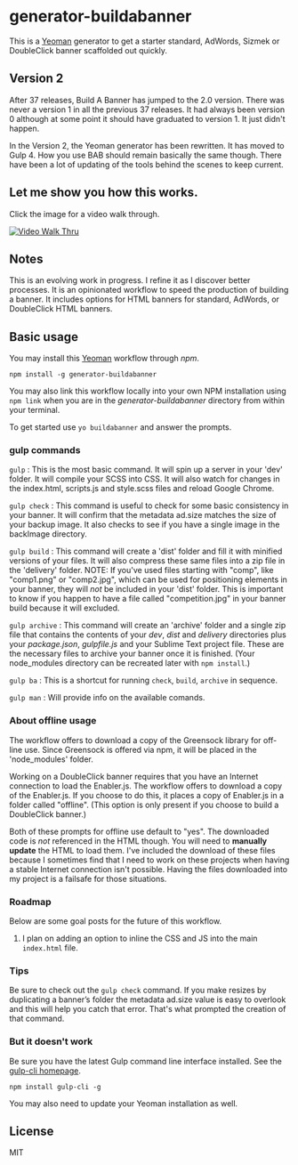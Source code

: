 # generator-buildabanner

This is a [Yeoman](https://yeoman.io) generator to get a starter standard, AdWords, Sizmek or DoubleClick banner scaffolded out quickly.

## Version 2

After 37 releases, Build A Banner has jumped to the 2.0 version. There was never a version 1 in all the previous 37 releases. It had always been version 0 although at some point it should have graduated to version 1. It just didn't happen.

In the Version 2, the Yeoman generator has been rewritten. It has moved to Gulp 4. How you use BAB should remain basically the same though. There have been a lot of updating of the tools behind the scenes to keep current.

## Let me show you how this works.

Click the image for a video walk through.

[![Video Walk Thru](https://cloud.githubusercontent.com/assets/119723/9295071/84157934-4415-11e5-907d-3fb40bceb977.jpg)](https://www.youtube.com/watch?v=_7dIIwlGdwUl)

## Notes

This is an evolving work in progress. I refine it as I discover better processes. It is an opinionated workflow to speed the production of building a banner. It includes options for HTML banners for standard, AdWords, or DoubleClick HTML banners.

## Basic usage

You may install this [Yeoman](http://yeoman.io/ "Yeoman homepage") workflow through _npm_.

`npm install -g generator-buildabanner`

You may also link this workflow locally into your own NPM installation using `npm link` when you are in the _generator-buildabanner_ directory from within your terminal.

To get started use `yo buildabanner` and answer the prompts.

### gulp commands

`gulp` : This is the most basic command. It will spin up a server in your 'dev' folder. It will compile your SCSS into CSS. It will also watch for changes in the index.html, scripts.js and style.scss files and reload Google Chrome.

`gulp check` : This command is useful to check for some basic consistency in your banner. It will confirm that the metadata ad.size matches the size of your backup image. It also checks to see if you have a single image in the backImage directory.

`gulp build` : This command will create a 'dist' folder and fill it with minified versions of your files. It will also compress these same files into a zip file in the 'delivery' folder. NOTE: If you've used files starting with "comp", like "comp1.png" or "comp2.jpg", which can be used for positioning elements in your banner, they will _not_ be included in your 'dist' folder. This is important to know if you happen to have a file called "competition.jpg" in your banner build because it will excluded.

`gulp archive` : This command will create an 'archive' folder and a single zip file that contains the contents of your _dev_, _dist_ and _delivery_ directories plus your _package.json_, _gulpfile.js_ and your Sublime Text project file. These are the necessary files to archive your banner once it is finished. (Your node_modules directory can be recreated later with `npm install`.)

`gulp ba` : This is a shortcut for running `check`, `build`, `archive` in sequence.

`gulp man` : Will provide info on the available comands.

### About offline usage

The workflow offers to download a copy of the Greensock library for off-line use. Since Greensock is offered via npm, it will be placed in the 'node_modules' folder.

Working on a DoubleClick banner requires that you have an Internet connection to load the Enabler.js. The workflow offers to download a copy of the Enabler.js. If you choose to do this, it places a copy of Enabler.js in a folder called "offline". (This option is only present if you choose to build a DoubleClick banner.)

Both of these prompts for offline use default to "yes". The downloaded code is _not_ referenced in the HTML though. You will need to **manually update** the HTML to load them. I've included the download of these files because I sometimes find that I need to work on these projects when having a stable Internet connection isn't possible. Having the files downloaded into my project is a failsafe for those situations.

### Roadmap

Below are some goal posts for the future of this workflow.

1. I plan on adding an option to inline the CSS and JS into the main `index.html` file.

### Tips

Be sure to check out the `gulp check` command. If you make resizes by duplicating a banner’s folder the metadata ad.size value is easy to overlook and this will help you catch that error. That's what prompted the creation of that command.

### But it doesn't work

Be sure you have the latest Gulp command line interface installed. See the [gulp-cli homepage](https://github.com/gulpjs/gulp-cli).

`npm install gulp-cli -g`

You may also need to update your Yeoman installation as well.

## License

MIT
